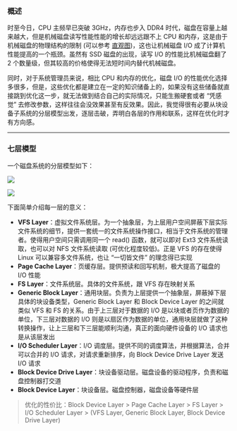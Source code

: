 ### 概述

时至今日，CPU 主频早已突破 3GHz，内存也步入 DDR4 时代，磁盘在容量上越来越大，但是机械磁盘读写性能性能的增长却远远跟不上 CPU 和内存，这是由于机械磁盘的物理结构的限制 (可以参考 [直观图](https://github.com/hsxhr-10/blog/blob/master/Linux/%E3%80%90%E7%A3%81%E7%9B%98%20IO%E3%80%91--%20%E6%80%A7%E8%83%BD%E6%8C%87%E6%A0%87(%E8%A3%B8%E7%9B%98).md))，这也让机械磁盘 I/O 成了计算机性能提高的一个瓶颈。虽然有 SSD 磁盘的出现，读写 I/O 的性能比机械磁盘翻了 2 个数量级，但其较高的价格使得无法短时间内替代机械磁盘。

同时，对于系统管理员来说，相比 CPU 和内存的优化，磁盘 I/O 的性能优化选择多很多，但是，这些优化都是建立在一定的知识储备上的，如果没有这些储备就直接跳到优化这一步，就无法做到结合自己的实际情况，只能生搬硬套或者 “凭感觉” 去修改参数，这样往往会没效果甚至有反效果。因此，我觉得很有必要从块设备子系统的分层模型出发，逐层击破，弄明白各层的作用和联系，这样在优化时才有方向感。

---

### 七层模型

一个磁盘系统的分层模型如下：

![](https://raw.githubusercontent.com/hsxhr-10/picture/master/%E7%A3%81%E7%9B%98%E5%88%86%E5%B1%82%E6%A8%A1%E5%9E%8B.png)

![](https://raw.githubusercontent.com/hsxhr-10/picture/master/%E5%9D%97%E8%AE%BE%E5%A4%87%E5%88%86%E5%B1%82%E5%9B%BE2.jpg)

下面简单介绍每一层的意义：

- **VFS Layer**：虚拟文件系统层。为一个抽象层，为上层用户空间屏蔽下层实际文件系统的细节，提供一套统一的文件系统操作接口，相当于文件系统的管理者。使得用户空间只需调用同一个 read() 函数，就可以即对 Ext3 文件系统读取，也可以对 NFS 文件系统读取 (可优化程度较低)。正是 VFS 的存在使得 Linux 可以兼容多文件系统，也让 “一切皆文件” 的理念得已实现
- **Page Cache Layer**：页缓存层。提供预读和回写机制，极大提高了磁盘的 I/O 性能
- **FS Layer**：文件系统层。具体的文件系统，跟 VFS 存在映射关系
- **Generic Block Layer**：通用块层。负责为上层提供一个抽象层，屏蔽掉下层具体的块设备类型，Generic Block Layer 和 Block Device Layer 的之间就类似 VFS 和 FS 的关系。由于上三层对于数据的 I/O 是以块或者页作为数据的单位，下三层对数据的 I/O 则是以扇区作为数据的单位，通用块层就做了这种转换操作，让上三层和下三层能顺利沟通，真正的面向硬件设备的 I/O 请求也是从该层发出
- **I/O Scheduler Layer**：I/O 调度层。提供不同的调度算法，并根据算法，合并可以合并的 I/O 请求，对请求重新排序，向 Block Device Drive Layer 发送 I/O 请求
- **Block Device Drive Layer**：块设备驱动层。磁盘设备的驱动程序，负责和磁盘控制器打交道
- **Block Device Layer**：块设备层。磁盘控制器，磁盘设备等硬件层

> 优化的性价比：Block Device Layer > Page Cache Layer > FS Layer > I/O Scheduler Layer > (VFS Layer, Generic Block Layer, Block Device Drive Layer)
